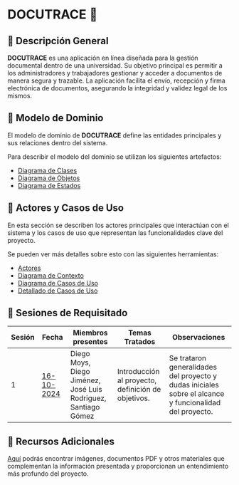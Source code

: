 # DOCUTRACE 📄

## 🔰 Descripción General

**DOCUTRACE** es una aplicación en línea diseñada para la gestión documental dentro de una universidad. Su objetivo principal es permitir a los administradores y trabajadores gestionar y acceder a documentos de manera segura y trazable. La aplicación facilita el envío, recepción y firma electrónica de documentos, asegurando la integridad y validez legal de los mismos.

## 🔰 Modelo de Dominio

El modelo de dominio de **DOCUTRACE** define las entidades principales y sus relaciones dentro del sistema.

Para describir el modelo del dominio se utilizan los siguientes artefactos:

- [Diagrama de Clases](docs/modeloDeDominio/diagramaDeClases)
- [Diagrama de Objetos](docs/modeloDeDominio/diagramaDeObjetos)
- [Diagrama de Estados](docs/modeloDeDominio/diagramaDeEstados)

## 🔰 Actores y Casos de Uso

En esta sección se describen los actores principales que interactúan con el sistema y los casos de uso que representan las funcionalidades clave del proyecto.

Se pueden ver más detalles sobre esto con las siguientes herramientas:

- [Actores](docs/casosDeUso/actores/README.md)
- [Diagrama de Contexto](docs/casosDeUso/diagramaDeContexto/README.md)
- [Diagrama de Casos de Uso](docs/casosDeUso/diagramaCasosDeUso/README.md)
- [Detallado de Casos de Uso](docs/casosDeUso/detalladoCasosDeUso/README.md)


## 🔰 Sesiones de Requisitado

| Sesión | Fecha | Miembros presentes | Temas Tratados | Observaciones |
|--------|-------|--------------------|----------------|---------------|
| 1      | [16-10-2024](docs/sesiones/16-10-2024/apuntesSesion.md)  | Diego Moys, Diego Jiménez, José Luis Rodriguez, Santiago Gómez | Introducción al proyecto, definición de objetivos.  | Se trataron generalidades del proyecto y dudas iniciales sobre el alcance y funcionalidad del proyecto.             |

## 🔰 Recursos Adicionales

[Aquí](docs/recursos/) podrás encontrar imágenes, documentos PDF y otros materiales que complementan la información presentada y proporcionan un entendimiento más profundo del proyecto. 